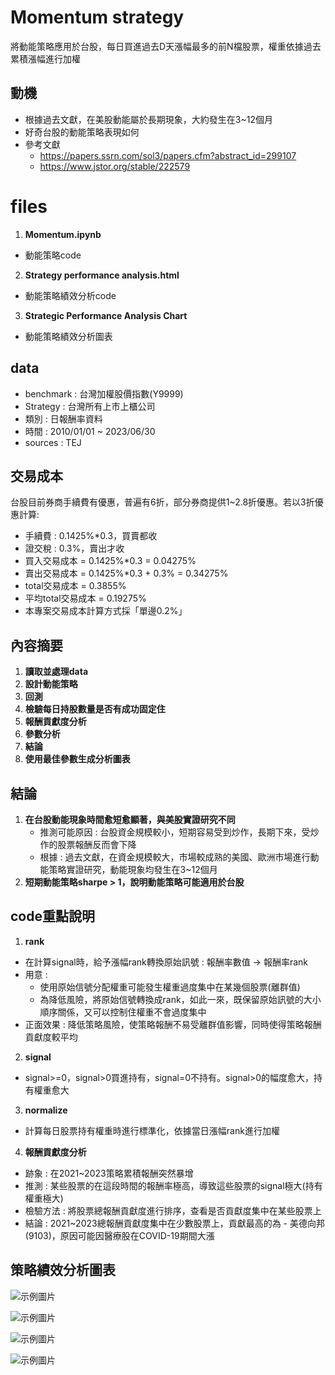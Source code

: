 # Momentum strategy
將動能策略應用於台股，每日買進過去D天漲幅最多的前N檔股票，權重依據過去累積漲幅進行加權

## 動機
- 根據過去文獻，在美股動能屬於長期現象，大約發生在3~12個月
- 好奇台股的動能策略表現如何
- 參考文獻
   - https://papers.ssrn.com/sol3/papers.cfm?abstract_id=299107
   - https://www.jstor.org/stable/222579

# files
1. **Momentum.ipynb**
- 動能策略code
2. **Strategy performance analysis.html**
- 動能策略績效分析code
3. **Strategic Performance Analysis Chart**
- 動能策略績效分析圖表

## data
- benchmark : 台灣加權股價指數(Y9999)
- Strategy : 台灣所有上市上櫃公司
- 類別 : 日報酬率資料
- 時間 : 2010/01/01 ~ 2023/06/30
- sources : TEJ

## 交易成本
台股目前券商手續費有優惠，普遍有6折，部分券商提供1~2.8折優惠。若以3折優惠計算:
- 手續費 : 0.1425%*0.3，買賣都收
- 證交稅 : 0.3%，賣出才收
- 買入交易成本 = 0.1425%*0.3 = 0.04275%
- 賣出交易成本 = 0.1425%*0.3 + 0.3% = 0.34275%
- total交易成本 = 0.3855%
- 平均total交易成本 = 0.19275%
- 本專案交易成本計算方式採「單邊0.2%」

## 內容摘要
1. **讀取並處理data**
2. **設計動能策略**
3. **回測**
4. **檢驗每日持股數量是否有成功固定住**
5. **報酬貢獻度分析**
6. **參數分析**
7. **結論**
8. **使用最佳參數生成分析圖表**

## 結論
1. **在台股動能現象時間愈短愈顯著，與美股實證研究不同**
   - 推測可能原因 : 台股資金規模較小，短期容易受到炒作，長期下來，受炒作的股票報酬反而會下降
   - 根據 : 過去文獻，在資金規模較大，市場較成熟的美國、歐洲市場進行動能策略實證研究，動能現象均發生在3~12個月
2. **短期動能策略sharpe > 1，說明動能策略可能適用於台股**

## code重點說明
1. **rank**
- 在計算signal時，給予漲幅rank轉換原始訊號 : 報酬率數值 -> 報酬率rank
- 用意 :
    - 使用原始信號分配權重可能發生權重過度集中在某幾個股票(離群值)
    - 為降低風險，將原始信號轉換成rank，如此一來，既保留原始訊號的大小順序關係，又可以控制住權重不會過度集中
- 正面效果 : 降低策略風險，使策略報酬不易受離群值影響，同時使得策略報酬貢獻度較平均   
2. **signal**
- signal>=0，signal>0買進持有，signal=0不持有。signal>0的幅度愈大，持有權重愈大
3. **normalize**
- 計算每日股票持有權重時進行標準化，依據當日漲幅rank進行加權
4. **報酬貢獻度分析**
- 跡象 : 在2021~2023策略累積報酬突然暴增
- 推測 : 某些股票的在這段時間的報酬率極高，導致這些股票的signal極大(持有權重極大)
- 檢驗方法 : 將股票總報酬貢獻度進行排序，查看是否貢獻度集中在某些股票上
- 結論 : 2021~2023總報酬貢獻度集中在少數股票上，貢獻最高的為 - 美德向邦(9103)，原因可能因醫療股在COVID-19期間大漲

## 策略績效分析圖表
![示例圖片](https://github.com/RPing16/Momentum-strategy/blob/main/Strategic%20Performance%20Analysis%20Chart/cum%20ret%20line%20chart.jpg)

![示例圖片](https://github.com/RPing16/Momentum-strategy/blob/main/Strategic%20Performance%20Analysis%20Chart/key%20performance%20table.jpg)

![示例圖片](https://github.com/RPing16/Momentum-strategy/blob/main/Strategic%20Performance%20Analysis%20Chart/EOY%20Returns%20vs%20Benchmark.jpg)

![示例圖片](https://github.com/RPing16/Momentum-strategy/blob/main/Strategic%20Performance%20Analysis%20Chart/rolling%20index.jpg)
